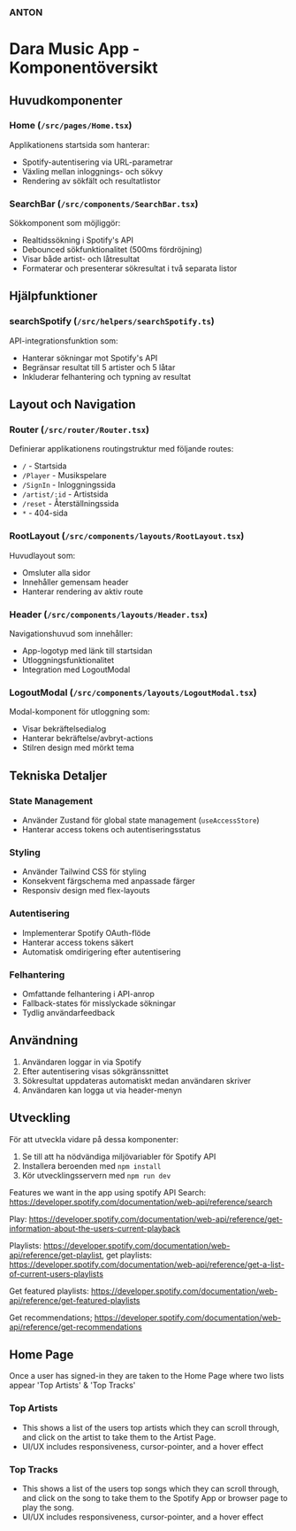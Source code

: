 ### ANTON

# Dara Music App - Komponentöversikt

## Huvudkomponenter

### Home (`/src/pages/Home.tsx`)

Applikationens startsida som hanterar:

- Spotify-autentisering via URL-parametrar
- Växling mellan inloggnings- och sökvy
- Rendering av sökfält och resultatlistor

### SearchBar (`/src/components/SearchBar.tsx`)

Sökkomponent som möjliggör:

- Realtidssökning i Spotify's API
- Debounced sökfunktionalitet (500ms fördröjning)
- Visar både artist- och låtresultat
- Formaterar och presenterar sökresultat i två separata listor

## Hjälpfunktioner

### searchSpotify (`/src/helpers/searchSpotify.ts`)

API-integrationsfunktion som:

- Hanterar sökningar mot Spotify's API
- Begränsar resultat till 5 artister och 5 låtar
- Inkluderar felhantering och typning av resultat

## Layout och Navigation

### Router (`/src/router/Router.tsx`)

Definierar applikationens routingstruktur med följande routes:

- `/` - Startsida
- `/Player` - Musikspelare
- `/SignIn` - Inloggningssida
- `/artist/:id` - Artistsida
- `/reset` - Återställningssida
- `*` - 404-sida

### RootLayout (`/src/components/layouts/RootLayout.tsx`)

Huvudlayout som:

- Omsluter alla sidor
- Innehåller gemensam header
- Hanterar rendering av aktiv route

### Header (`/src/components/layouts/Header.tsx`)

Navigationshuvud som innehåller:

- App-logotyp med länk till startsidan
- Utloggningsfunktionalitet
- Integration med LogoutModal

### LogoutModal (`/src/components/layouts/LogoutModal.tsx`)

Modal-komponent för utloggning som:

- Visar bekräftelsedialog
- Hanterar bekräftelse/avbryt-actions
- Stilren design med mörkt tema

## Tekniska Detaljer

### State Management

- Använder Zustand för global state management (`useAccessStore`)
- Hanterar access tokens och autentiseringsstatus

### Styling

- Använder Tailwind CSS för styling
- Konsekvent färgschema med anpassade färger
- Responsiv design med flex-layouts

### Autentisering

- Implementerar Spotify OAuth-flöde
- Hanterar access tokens säkert
- Automatisk omdirigering efter autentisering

### Felhantering

- Omfattande felhantering i API-anrop
- Fallback-states för misslyckade sökningar
- Tydlig användarfeedback

## Användning

1. Användaren loggar in via Spotify
2. Efter autentisering visas sökgränssnittet
3. Sökresultat uppdateras automatiskt medan användaren skriver
4. Användaren kan logga ut via header-menyn

## Utveckling

För att utveckla vidare på dessa komponenter:

1. Se till att ha nödvändiga miljövariabler för Spotify API
2. Installera beroenden med `npm install`
3. Kör utvecklingsservern med `npm run dev`

Features we want in the app using spotify API
Search: https://developer.spotify.com/documentation/web-api/reference/search

Play: https://developer.spotify.com/documentation/web-api/reference/get-information-about-the-users-current-playback

Playlists: https://developer.spotify.com/documentation/web-api/reference/get-playlist, get playlists: https://developer.spotify.com/documentation/web-api/reference/get-a-list-of-current-users-playlists

Get featured playlists: https://developer.spotify.com/documentation/web-api/reference/get-featured-playlists

Get recommendations; https://developer.spotify.com/documentation/web-api/reference/get-recommendations

## Home Page

Once a user has signed-in they are taken to the Home Page where two lists appear 'Top Artists' & 'Top Tracks'

### Top Artists

- This shows a list of the users top artists which they can scroll through, and click on the artist to take them to the Artist Page.
- UI/UX includes responsiveness, cursor-pointer, and a hover effect

### Top Tracks

- This shows a list of the users top songs which they can scroll through, and click on the song to take them to the Spotify App or browser page to play the song.
- UI/UX includes responsiveness, cursor-pointer, and a hover effect
